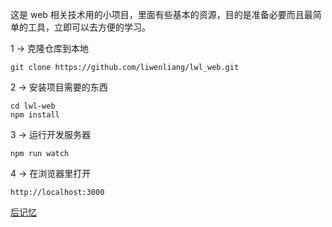 这是 web 相关技术用的小项目，里面有些基本的资源，目的是准备必要而且最简单的工具，立即可以去方便的学习。

1 → 克隆仓库到本地
```
git clone https://github.com/liwenliang/lwl_web.git
```
2 → 安装项目需要的东西
```
cd lwl-web
npm install
```
3 → 运行开发服务器
```
npm run watch
```
4 → 在浏览器里打开
```
http://localhost:3000
```
[后记忆](https://www.houjiyi.com)
